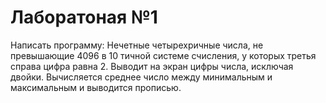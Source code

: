 # Лаборатоная №1
Написать программу: Нечетные четырехричные числа, не превышающие 4096 в 10 тичной системе счисления, у которых третья справа цифра равна 2.
Выводит на экран цифры числа, исключая двойки. Вычисляется среднее число между минимальным и максимальным и выводится прописью.
